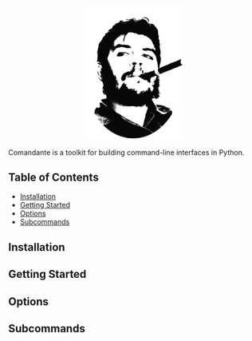 <p align="center">
    <img src="/logo.png?raw=true" width="200">
</p>

Comandante is a toolkit for building command-line interfaces in Python.

## Table of Contents
- [Installation](#installation)
- [Getting Started](#getting-started)
- [Options](#options)
- [Subcommands](#subcommands)

## Installation
## Getting Started
## Options
## Subcommands